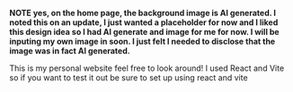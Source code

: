 **NOTE yes, on the home page, the background image is AI generated. I noted this on an update, I just wanted a placeholder for now and I liked this design idea so I had AI generate
and image for me for now. I will be inputing my own image in soon. I just felt I needed to disclose that the image was in fact AI generated.**

This is my personal website feel free to look around! I used React and Vite so if you want to test it out be sure to set up using react and vite


